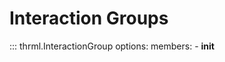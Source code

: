 # Interaction Groups

::: thrml.InteractionGroup
    options:
        members:
            - __init__